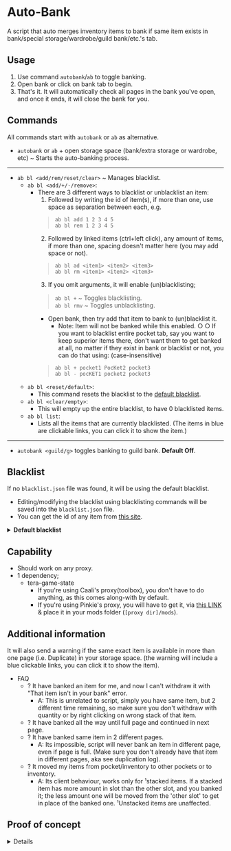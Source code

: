 # Auto-Bank
  A script that auto merges inventory items to bank if same item exists in bank/special storage/wardrobe/guild bank/etc.'s tab.

## Usage
  1. Use command `autobank`/`ab` to toggle banking.
  2. Open bank or click on bank tab to begin.
  3. That's it. It will automatically check all pages in the bank you've open, and once it ends, it will close the bank for you.

## Commands
  All commands start with `autobank` or `ab` as alternative.

  - `autobank` or `ab` + open storage space (bank/extra storage or wardrobe, etc) ~ Starts the auto-banking process.
  ---
  - `ab bl <add/rem/reset/clear>` ~ Manages blacklist.
    * `ab bl <add/+/-/remove>`:
      - There are 3 different ways to blacklist or unblacklist an item:
        1. Followed by writing the id of item(s), if more than one, use space as separation between each, e.g.
          > `ab bl add 1 2 3 4 5`<br>`ab bl rem 1 2 3 4 5`
        2. Followed by linked items (ctrl+left click), any amount of items, if more than one, spacing doesn't matter here (you may add space or not).
          > `ab bl ad <item1> <item2> <item3>`<br>`ab bl rm <item1> <item2> <item3>`
        3. If you omit arguments, it will enable (un)blacklisting;
          > `ab bl +` ~ Toggles blacklisting.<br>`ab bl rmv` ~ Toggles unblacklisting.
          - Open bank, then try add that item to bank to (un)blacklist it.
            * Note: Item will not be banked while this enabled.
        ○ ○ If you want to blacklist entire pocket tab, say you want to keep superior items there, don't want them to get banked at all, no matter if they exist in bank or blacklist or not, you can do that using: (case-insensitive)
          > `ab bl + pocket1 PocKet2 pocket3`<br>`ab bl - pocKET1 pocket2 pocket3`
    * `ab bl <reset/default>`:
      - This command resets the blacklist to the [default blacklist](#Blacklist).
    * `ab bl <clear/empty>`:
      - This will empty up the entire blacklist, to have 0 blacklisted items.
    * `ab bl list`:
      - Lists all the items that are currently blacklisted. (The items in blue are clickable links, you can click it to show the item.)
  ---
  - `autobank <guild/g>` toggles banking to guild bank. **Default Off**. 

## Blacklist
  If no `blacklist.json` file was found, it will be using the default blacklist.
  - Editing/modifying the blacklist using blacklisting commands will be saved into the `blacklist.json` file.
  - You can get the id of any item from [this site](https://teralore.com/en/).
  <details>
    <summary><b>Default blacklist</b></summary>
  
  - ID: 112     - [Rejuvenation Potion](https://teralore.com/en/item/112)
  - ID: 114     - [Valkyon Health Potion](https://teralore.com/en/item/114)
  - ID: 116     - [Health Potion](https://teralore.com/en/item/116)
  - ID: 194     - [Scroll of Rapid Resurrection](https://teralore.com/en/item/194)
  - ID: 130     - [Divine Infusion](https://teralore.com/en/item/130)
  - ID: 444     - [[Legacy] Bravery Potion](https://teralore.com/en/item/444)
  - ID: 6552    - [Prime Recovery Potable](https://teralore.com/en/item/6552)
  - ID: 6553    - [Superior Recovery Potable](https://teralore.com/en/item/6553)
  - ID: 6562    - [Prime Replenishment Potable](https://teralore.com/en/item/6562)
  - ID: 6563    - [Superior Replenishment Potable](https://teralore.com/en/item/6563)
  - ID: 9310    - [Veteran's HP Potion](https://teralore.com/en/item/9310)
  - ID: 9311    - [Veteran's MP Potion](https://teralore.com/en/item/9311)
  - ID: 60260   - [Goddess's Blessing](https://teralore.com/en/item/60260)
  - ID: 70000   - [Complete Crystalbind](https://teralore.com/en/item/70000)
  - ID: 80081   - [Lein's Dark Root Beer](https://teralore.com/en/item/80081)
  - ID: 80095   - [Federation Supply: Rejuvenation Potion](https://teralore.com/en/item/80095)
  - ID: 81209   - [Friendly Feast](https://teralore.com/en/item/81209)
  - ID: 150532  - [Strong Bravery Potion](https://teralore.com/en/item/150532)
  - ID: 150533  - [Strong Bravery Potion](https://teralore.com/en/item/150533)
  - ID: 150534  - [Strong Canephora Potion](https://teralore.com/en/item/150534)
  - ID: 150535  - [Strong Canephora Potion](https://teralore.com/en/item/150535)
  - ID: 150542  - [Bravery Potion](https://teralore.com/en/item/150542)
  - ID: 151643  - [Elleon's Mark of Valor](https://teralore.com/en/item/151643)
  - ID: 155324  - [Goddess's Blessing](https://teralore.com/en/item/155324)
  - ID: 160322  - [Goddess's Blessing](https://teralore.com/en/item/160322)
  - ID: 167001  - [Canephora Potion](https://teralore.com/en/item/167001)
  - ID: 177131  - [Pet Treat](https://teralore.com/en/item/177131)
  - ID: 177132  - [Pet Food](https://teralore.com/en/item/177132)
  - ID: 177133  - [Pet Snack](https://teralore.com/en/item/177133)
  - ID: 200529  - [Goddess's Blessing](https://teralore.com/en/item/200529)
  - ID: 200922  - [Superior Noctenium Elixir](https://teralore.com/en/item/200922)
  - ID: 200999  - [Prime Battle Solution](https://teralore.com/en/item/200999)
  - ID: 201957  - [Eren's Key](https://teralore.com/en/item/201957)
  - ID: 201958  - [Eren's Key](https://teralore.com/en/item/201958)
  - ID: 202015  - [Bravery Potion](https://teralore.com/en/item/202015)
  - ID: 206049  - [Puppy Figurine](https://teralore.com/en/item/206049)
  - ID: 206050  - [Piglet Figurine](https://teralore.com/en/item/206050)
  - ID: 206051  - [Popori Figurine](https://teralore.com/en/item/206051)
  </details>

## Capability
  * Should work on any proxy.
  * 1 dependency;
    - tera-game-state
      - If you're using Caali's proxy(toolbox), you don't have to do anything, as this comes along-with by default.
      - If you're using Pinkie's proxy, you will have to get it, via [this LINK](https://github.com/tera-mods-forks/tera-game-state) & place it in your mods folder (`[proxy dir]/mods`).

## Additional information
  It will also send a warning if the same exact item is available in more than one page (i.e. Duplicate) in your storage space. (the warning will include a blue clickable links, you can click it to show the item).

  * FAQ<br>
    - ? It have banked an item for me, and now I can't withdraw it with "That item isn't in your bank" error.
      - A: This is unrelated to script, simply you have same item, but 2 different time remaining, so make sure you don't withdraw with quantity or by right clicking on wrong stack of that item.
    - ? It have banked all the way until full page and continued in next page.
    - ? It have banked same item in 2 different pages.
      - A: Its impossible, script will never bank an item in different page, even if page is full. (Make sure you don't already have that item in different pages, aka see duplication log).
    - ? It moved my items from pocket/inventory to other pockets or to inventory.
      - A: Its client behaviour, works only for ¹stacked items. If a stacked item has more amount in slot than the other slot, and you banked it; the less amount one will be moved from the 'other slot' to get in place of the banked one. ¹Unstacked items are unaffected.

## Proof of concept
  <details>

![img](https://i.imgur.com/Pq25apV.gif)
  </details>